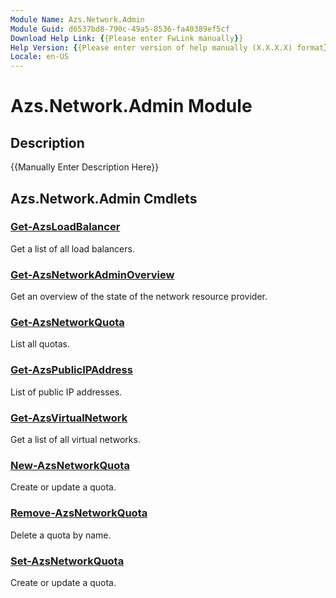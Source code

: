 ```yaml
---
Module Name: Azs.Network.Admin
Module Guid: d6537bd8-790c-49a5-8536-fa40389ef5cf
Download Help Link: {{Please enter FwLink manually}}
Help Version: {{Please enter version of help manually (X.X.X.X) format}}
Locale: en-US
---
```


# Azs.Network.Admin Module
## Description
{{Manually Enter Description Here}}

## Azs.Network.Admin Cmdlets
### [Get-AzsLoadBalancer](Get-AzsLoadBalancer.md)
Get a list of all load balancers.

### [Get-AzsNetworkAdminOverview](Get-AzsNetworkAdminOverview.md)
Get an overview of the state of the network resource provider.

### [Get-AzsNetworkQuota](Get-AzsNetworkQuota.md)
List all quotas.

### [Get-AzsPublicIPAddress](Get-AzsPublicIPAddress.md)
List of public IP addresses.

### [Get-AzsVirtualNetwork](Get-AzsVirtualNetwork.md)
Get a list of all virtual networks.

### [New-AzsNetworkQuota](New-AzsNetworkQuota.md)
Create or update a quota.

### [Remove-AzsNetworkQuota](Remove-AzsNetworkQuota.md)
Delete a quota by name.

### [Set-AzsNetworkQuota](Set-AzsNetworkQuota.md)
Create or update a quota.

